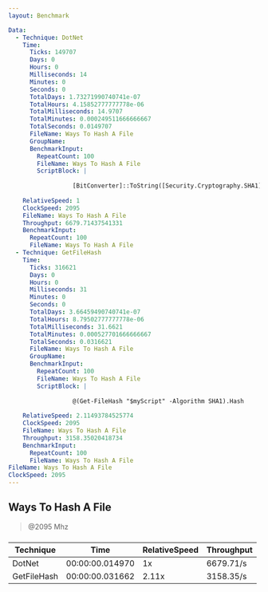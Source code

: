 ```yaml
---
layout: Benchmark

Data: 
  - Technique: DotNet
    Time: 
      Ticks: 149707
      Days: 0
      Hours: 0
      Milliseconds: 14
      Minutes: 0
      Seconds: 0
      TotalDays: 1.73271990740741e-07
      TotalHours: 4.15852777777778e-06
      TotalMilliseconds: 14.9707
      TotalMinutes: 0.000249511666666667
      TotalSeconds: 0.0149707
      FileName: Ways To Hash A File
      GroupName: 
      BenchmarkInput: 
        RepeatCount: 100
        FileName: Ways To Hash A File
        ScriptBlock: |
           
                  [BitConverter]::ToString([Security.Cryptography.SHA1]::Create().ComputeHash([IO.File]::ReadAllBytes("$myScript"))).Replace('-','').ToLower()
              
    RelativeSpeed: 1
    ClockSpeed: 2095
    FileName: Ways To Hash A File
    Throughput: 6679.71437541331
    BenchmarkInput: 
      RepeatCount: 100
      FileName: Ways To Hash A File
  - Technique: GetFileHash
    Time: 
      Ticks: 316621
      Days: 0
      Hours: 0
      Milliseconds: 31
      Minutes: 0
      Seconds: 0
      TotalDays: 3.66459490740741e-07
      TotalHours: 8.79502777777778e-06
      TotalMilliseconds: 31.6621
      TotalMinutes: 0.000527701666666667
      TotalSeconds: 0.0316621
      FileName: Ways To Hash A File
      GroupName: 
      BenchmarkInput: 
        RepeatCount: 100
        FileName: Ways To Hash A File
        ScriptBlock: |
          
                  @(Get-FileHash "$myScript" -Algorithm SHA1).Hash
              
    RelativeSpeed: 2.11493784525774
    ClockSpeed: 2095
    FileName: Ways To Hash A File
    Throughput: 3158.35020418734
    BenchmarkInput: 
      RepeatCount: 100
      FileName: Ways To Hash A File
FileName: Ways To Hash A File
ClockSpeed: 2095
---
```

Ways To Hash A File
-------------------
> @2095 Mhz


### 


|Technique  |Time           |RelativeSpeed|Throughput|
|-----------|---------------|-------------|----------|
|DotNet     |00:00:00.014970|1x           |6679.71/s |
|GetFileHash|00:00:00.031662|2.11x        |3158.35/s |
